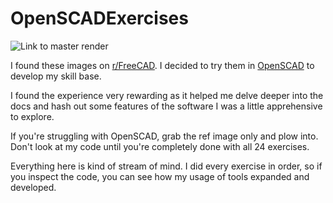 # OpenSCADExercises

![Link to master render](https://i.imgur.com/wM3pEKX.png)

I found these images on [r/FreeCAD](https://www.reddit.com/r/FreeCAD/comments/rd6qc3/im_finished_with_the_part_exercises_from/?utm_source=share&utm_medium=web2x&context=3). I decided to try them in [OpenSCAD](https://openscad.org/) to develop my skill base. 

I found the experience very rewarding as it helped me delve deeper into the docs and hash out some features of the software I was a little apprehensive to explore. 

If you're struggling with OpenSCAD, grab the ref image only and plow into. Don't look at my code until you're completely done with all 24 exercises.

Everything here is kind of stream of mind. I did every exercise in order, so if you inspect the code, you can see how my usage of tools expanded and developed. 
